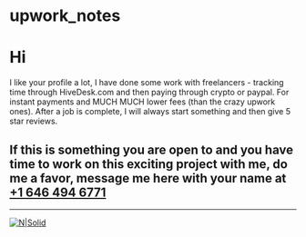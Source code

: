 # upwork_notes

# Hi

I like your profile a lot, I have done some work with freelancers - tracking time through HiveDesk.com and then paying through crypto or paypal.
For instant payments and MUCH MUCH lower fees (than the crazy upwork ones).
After a job is complete, I will always start something and then give 5 star reviews.

If this is something you are open to and you have time to work on this exciting project with me, do me a favor, message me here with your name at
[+1 646 494 6771](https://wa.link/4e73n3)
---
---
[![N|Solid](https://www.freeiconspng.com/uploads/logo-whatsapp-png-pic-0.png) ](https://wa.link/4e73n3)

